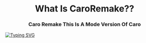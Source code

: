 <h1 align="center">What Is CaroRemake??</a> 
<h3 align="center">Caro Remake This Is A Mode Version Of Caro</h3>

[![Typing SVG](https://readme-typing-svg.herokuapp.com?color=%2336BCF7&lines=CaroRemake+MadeBy:+FreeUtka)](https://git.io/typing-svg)
